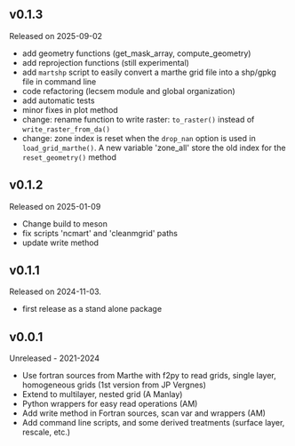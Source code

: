 <!-- gridmarthe changelog -->

v0.1.3
------

Released on 2025-09-02

* add geometry functions (get_mask_array, compute_geometry)
* add reprojection functions (still experimental)
* add `martshp` script to easily convert a marthe grid file into a shp/gpkg file in command line
* code refactoring (lecsem module and global organization)
* add automatic tests
* minor fixes in plot method
* change: rename function to write raster: `to_raster()` instead of `write_raster_from_da()` 
* change: zone index is reset when the `drop_nan` option is used in `load_grid_marthe()`. A new
  variable 'zone_all' store the old index for the `reset_geometry()` method


v0.1.2
------

Released on 2025-01-09

* Change build to meson
* fix scripts 'ncmart' and 'cleanmgrid' paths
* update write method


v0.1.1
------

Released on 2024-11-03.

* first release as a stand alone package


v0.0.1
------

Unreleased - 2021-2024

* Use fortran sources from Marthe with f2py to read grids, single layer, homogeneous grids (1st version from JP Vergnes)
* Extend to multilayer, nested grid (A Manlay)
* Python wrappers for easy read operations (AM)
* Add write method in Fortran sources, scan var and wrappers (AM)
* Add command line scripts, and some derived treatments (surface layer, rescale, etc.)

